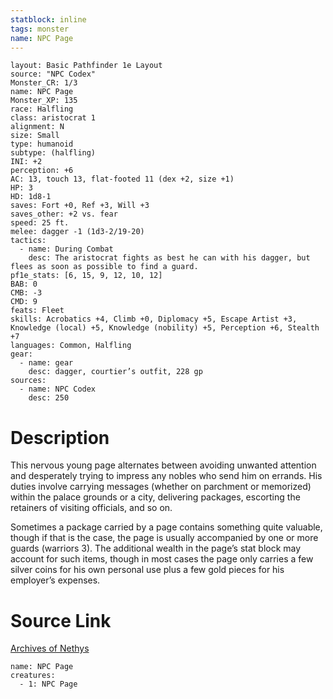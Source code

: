 ```yaml
---
statblock: inline
tags: monster
name: NPC Page
---
```

```statblock
layout: Basic Pathfinder 1e Layout
source: "NPC Codex"
Monster_CR: 1/3
name: NPC Page
Monster_XP: 135
race: Halfling
class: aristocrat 1
alignment: N
size: Small
type: humanoid
subtype: (halfling)
INI: +2
perception: +6
AC: 13, touch 13, flat-footed 11 (dex +2, size +1)
HP: 3
HD: 1d8-1
saves: Fort +0, Ref +3, Will +3
saves_other: +2 vs. fear
speed: 25 ft.
melee: dagger -1 (1d3-2/19-20)
tactics:
  - name: During Combat
    desc: The aristocrat fights as best he can with his dagger, but flees as soon as possible to find a guard.
pf1e_stats: [6, 15, 9, 12, 10, 12]
BAB: 0
CMB: -3
CMD: 9
feats: Fleet
skills: Acrobatics +4, Climb +0, Diplomacy +5, Escape Artist +3, Knowledge (local) +5, Knowledge (nobility) +5, Perception +6, Stealth +7
languages: Common, Halfling
gear:
  - name: gear
    desc: dagger, courtier’s outfit, 228 gp
sources:
  - name: NPC Codex
    desc: 250
```
# Description
This nervous young page alternates between avoiding unwanted attention and desperately trying to impress any nobles who send him on errands. His duties involve carrying messages (whether on parchment or memorized) within the palace grounds or a city, delivering packages, escorting the retainers of visiting officials, and so on.

Sometimes a package carried by a page contains something quite valuable, though if that is the case, the page is usually accompanied by one or more guards (warriors 3). The additional wealth in the page’s stat block may account for such items, though in most cases the page only carries a few silver coins for his own personal use plus a few gold pieces for his employer’s expenses.
# Source Link
[Archives of Nethys](https://aonprd.com/NPCDisplay.aspx?ItemName=Page)
```encounter-table
name: NPC Page
creatures:
  - 1: NPC Page
```
